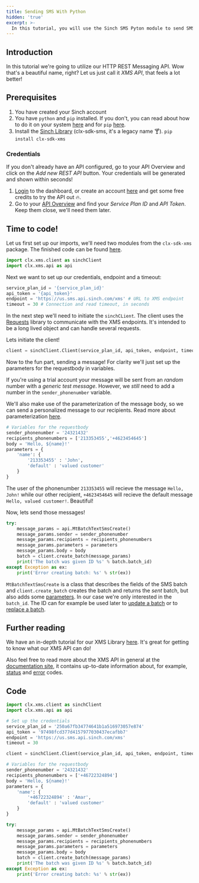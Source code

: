 ```yaml
---
title: Sending SMS With Python
hidden: 'true'
excerpt: >-
  In this tutorial, you will use the Sinch SMS Pyton module to send SMS messages and to template your messages. Learn more here...
---
```


## Introduction

In this tutorial we're going to utilize our HTTP REST Messaging API. Wow that's a beautiful name, right? Let us just call it *XMS API*, that feels a lot better!

## Prerequisites

1. You have created your Sinch account
2. You have `python` and `pip` installed. If you don't, you can read about how to do it on your system [here](https://www.python.org/downloads/) and for `pip` [here](https://pip.pypa.io/en/stable/installing/).
3. Install the [Sinch Library](https://pypi.org/project/clx-sdk-xms/) (clx-sdk-sms, it's a legacy name :cocktail:).
   `pip install clx-sdk-xms`

### Credentials

If you don't already have an API configured, go to your API Overview and click on the *Add new REST API* button. Your credentials will be generated and shown within seconds!

1. [Login](https://dashboard.sinch.com/login) to the dashboard, or create an account [here](https://www.sinch.com/sign-up/) and get some free credits to try the API out :fire:.
2. Go to your [API Overview](https://dashboard.sinch.com/sms/api/rest) and find your *Service Plan ID* and *API Token*. Keep them close, we'll need them later.

## Time to code!

Let us first set up our imports, we'll need two modules from the `clx-sdk-xms` package. The finished code can be found [here](doc:sending-sms-with-python-xms#section-code).

```python
import clx.xms.client as sinchClient
import clx.xms.api as api
```

Next we want to set up our credentials, endpoint and a timeout:

```python
service_plan_id = '{service_plan_id}'
api_token = '{api_token}'
endpoint = 'https://us.sms.api.sinch.com/xms' # URL to XMS endpoint
timeout = 30 # Connection and read timeout, in seconds
```

In the next step we'll need to initiate the `sinchCLient`. The client uses the [Requests](https://requests.readthedocs.io/en/master/) library to communicate with the XMS endpoints. It's intended to be a long lived object and can handle several requests.

Lets initiate the client!

```python
client = sinchClient.Client(service_plan_id, api_token, endpoint, timeout)
```

Now to the fun part, sending a message! For clarity we'll just set up the parameters for the requestbody in variables.

If you're using a trial account your message will be sent from an *random* number with a *generic test message*. However, we *still* need to add a number in the `sender_phonenumber` variable.

We'll also make use of the parameterization of the message body, so we can send a personalized message to our recipients. Read more about parameterization [here](doc:sms-rest#section-parameterization).

```python
# Variables for the requestbody
sender_phonenumber = '24321432'
recipients_phonenumbers = ['213353455','+4623454645']
body = 'Hello, ${name}!'
parameters = {
    'name': {
        '213353455' : 'John',
        'default' : 'valued customer'
    }
}
```

The user of the phonenumber `213353455` will recieve the message `Hello, John!` while our other recipient, `+4623454645` will recieve the default message `Hello, valued customer!`. Beautiful!

Now, lets send those messages!

```python
try:
    message_params = api.MtBatchTextSmsCreate()
    message_params.sender = sender_phonenumber
    message_params.recipients = recipients_phonenumbers
    message_params.parameters = parameters
    message_params.body = body
    batch = client.create_batch(message_params)
    print('The batch was given ID %s' % batch.batch_id)
except Exception as ex:
    print('Error creating batch: %s' % str(ex))
```

`MtBatchTextSmsCreate` is a class that describes the fields of the SMS batch and `client.create_batch` creates the batch and returns the *sent* batch, but also adds some [parameters](doc:sms-rest#section-response). In our case we're only interested in the `batch_id`. The ID can for example be used later to [update a batch](doc:sms-rest#section-update-a-batch-message) or to [replace a batch](doc:sms-rest#section-replace-a-batch).

## Further reading

We have an in-depth tutorial for our XMS Library [here](https://clxcommunications.github.io/sdk-xms-python/tutorial.html). It's great for getting to know what our XMS API can do!

Also feel free to read more about the XMS API in general at the [documentation site](doc:sms-rest), it contains up-to-date information about, for example, [status](doc:sms-rest#section-http-statuses) and [error](doc:sms-rest#section-error-codes) codes.


## Code

```python
import clx.xms.client as sinchClient
import clx.xms.api as api

# Set up the credentials
service_plan_id = '250a67fb34774641b1a516973057e874'
api_token = '97498fcd377d4157977030437ecafbb7'
endpoint = 'https://us.sms.api.sinch.com/xms'
timeout = 30

client = sinchClient.Client(service_plan_id, api_token, endpoint, timeout)

# Variables for the requestbody
sender_phonenumber = '24321432'
recipients_phonenumbers = ['+46722324894']
body = 'Hello, ${name}!'
parameters = {
    'name': {
        '+46722324894' : 'Amar',
        'default' : 'valued customer'
    }
}

try:
    message_params = api.MtBatchTextSmsCreate()
    message_params.sender = sender_phonenumber
    message_params.recipients = recipients_phonenumbers
    message_params.parameters = parameters
    message_params.body = body
    batch = client.create_batch(message_params)
    print('The batch was given ID %s' % batch.batch_id)
except Exception as ex:
    print('Error creating batch: %s' % str(ex))
```
